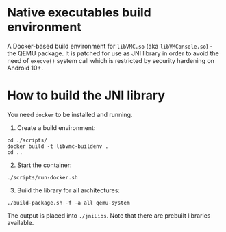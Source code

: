 # Native executables build environment

A Docker-based build environment for `libVMC.so` (aka `libVMConsole.so`)
\- the QEMU package. It is patched for use as JNI library in order to
avoid the need of `execve()` system call which is restricted by security
hardening on Android 10+.

# How to build the JNI library

You need `docker` to be installed and running.

1. Create a build environment:
  ```
  cd ./scripts/
  docker build -t libvmc-buildenv .
  cd ..
  ```
2. Start the container:
  ```
  ./scripts/run-docker.sh
  ```
3. Build the library for all architectures:
  ```
  ./build-package.sh -f -a all qemu-system
  ```

The output is placed into `./jniLibs`. Note that there are prebuilt
libraries available.
